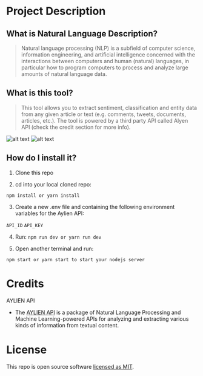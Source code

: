 # Project Description

## What is Natural Language Description?

> Natural language processing (NLP) is a subfield of computer science, information engineering, and artificial intelligence
concerned with the interactions between computers and human (natural) languages, in particular how to program computers to
process and analyze large amounts of natural language data.

## What is this tool?

> This tool allows you to extract sentiment, classification and entity data from any given article or text (e.g. comments, tweets, documents, articles, etc.).
> The tool is powered by a third party API called Alyen API (check the credit section for more info).

![alt text](https://i.imgur.com/4H0vqG3.png)
![alt text](https://i.imgur.com/1X2TZwl.png)

## How do I install it?

1. Clone this repo

2. cd into your local cloned repo:

`npm install or yarn install`

3. Create a new .env file and containing the following environment variables for the Aylien API:

`API_ID`
`API_KEY`

4. Run: `npm run dev or yarn run dev`

5. Open another terminal and run:

`npm start or yarn start to start your nodejs server`

# Credits

AYLIEN API

 - The [AYLIEN API](https://docs.aylien.com/textapi/#getting-started) is a package of Natural Language Processing and Machine Learning-powered APIs for analyzing and extracting various kinds of information from textual content.

 # License

 This repo is open source software [licensed as MIT](https://github.com/Memnoc/Evaluate_News_NPL/blob/master/LICENSE).

